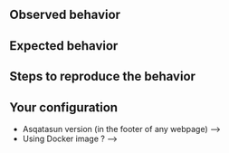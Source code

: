 ## Observed behavior


## Expected behavior


## Steps to reproduce the behavior


## Your configuration

* Asqatasun version (in the footer of any webpage) -->
* Using Docker image ? -->
